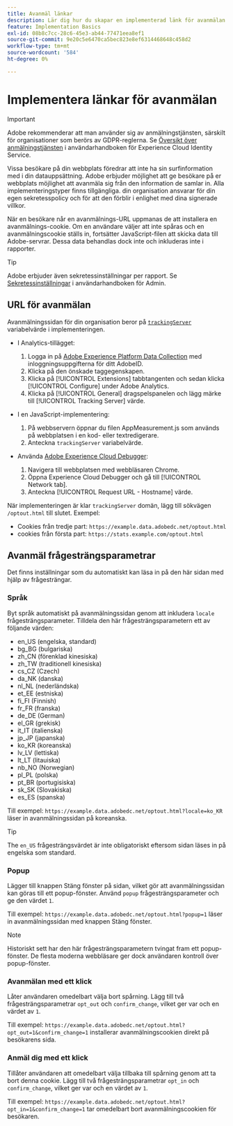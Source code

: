 ```yaml
---
title: Avanmäl länkar
description: Lär dig hur du skapar en implementerad länk för avanmälan för besökare på din webbplats.
feature: Implementation Basics
exl-id: 08b8c7cc-28c6-45e3-ab44-77471eea8ef1
source-git-commit: 9e20c5e6470ca5bec823e8ef6314468648c458d2
workflow-type: tm+mt
source-wordcount: '584'
ht-degree: 0%

---
```


# Implementera länkar för avanmälan

>[!IMPORTANT]
>
>Adobe rekommenderar att man använder sig av anmälningstjänsten, särskilt för organisationer som berörs av GDPR-reglerna. Se [Översikt över anmälningstjänsten](https://experienceleague.adobe.com/docs/id-service/using/implementation/opt-in-service/optin-overview.html) i användarhandboken för Experience Cloud Identity Service.

Vissa besökare på din webbplats föredrar att inte ha sin surfinformation med i din datauppsättning. Adobe erbjuder möjlighet att ge besökare på er webbplats möjlighet att avanmäla sig från den information de samlar in. Alla implementeringstyper finns tillgängliga. din organisation ansvarar för din egen sekretesspolicy och för att den förblir i enlighet med dina signerade villkor.

När en besökare når en avanmälnings-URL uppmanas de att installera en avanmälnings-cookie. Om en användare väljer att inte spåras och en avanmälningscookie ställs in, fortsätter JavaScript-filen att skicka data till Adobe-servrar. Dessa data behandlas dock inte och inkluderas inte i rapporter.

>[!TIP]
>
>Adobe erbjuder även sekretessinställningar per rapport. Se [Sekretessinställningar](../../admin/admin/privacy-settings.md) i användarhandboken för Admin.

## URL för avanmälan

Avanmälningssidan för din organisation beror på [`trackingServer`](../vars/config-vars/trackingserver.md) variabelvärde i implementeringen.

* I Analytics-tillägget:
   1. Logga in på [Adobe Experience Platform Data Collection](https://experience.adobe.com/data-collection) med inloggningsuppgifterna för ditt AdobeID.
   1. Klicka på den önskade taggegenskapen.
   1. Klicka på [!UICONTROL Extensions] tabbtangenten och sedan klicka [!UICONTROL Configure] under Adobe Analytics.
   1. Klicka på [!UICONTROL General] dragspelspanelen och lägg märke till [!UICONTROL Tracking Server] värde.

* I en JavaScript-implementering:
   1. På webbservern öppnar du filen AppMeasurement.js som används på webbplatsen i en kod- eller textredigerare.
   1. Anteckna `trackingServer` variabelvärde.

* Använda [Adobe Experience Cloud Debugger](https://experienceleague.adobe.com/docs/debugger/using/experience-cloud-debugger.html):
   1. Navigera till webbplatsen med webbläsaren Chrome.
   1. Öppna Experience Cloud Debugger och gå till [!UICONTROL Network tab].
   1. Anteckna [!UICONTROL Request URL - Hostname] värde.

När implementeringen är klar `trackingServer` domän, lägg till sökvägen `/optout.html` till slutet. Exempel:

* Cookies från tredje part: `https://example.data.adobedc.net/optout.html`
* cookies från första part: `https://stats.example.com/optout.html`

## Avanmäl frågesträngsparametrar

Det finns inställningar som du automatiskt kan läsa in på den här sidan med hjälp av frågesträngar.

### Språk

Byt språk automatiskt på avanmälningssidan genom att inkludera `locale` frågesträngsparameter. Tilldela den här frågesträngsparametern ett av följande värden:

* en_US (engelska, standard)
* bg_BG (bulgariska)
* zh_CN (förenklad kinesiska)
* zh_TW (traditionell kinesiska)
* cs_CZ (Czech)
* da_NK (danska)
* nl_NL (nederländska)
* et_EE (estniska)
* fi_FI (Finnish)
* fr_FR (franska)
* de_DE (German)
* el_GR (grekisk)
* it_IT (italienska)
* jp_JP (japanska)
* ko_KR (koreanska)
* lv_LV (lettiska)
* lt_LT (litauiska)
* nb_NO (Norwegian)
* pl_PL (polska)
* pt_BR (portugisiska)
* sk_SK (Slovakiska)
* es_ES (spanska)

Till exempel: `https://example.data.adobedc.net/optout.html?locale=ko_KR` läser in avanmälningssidan på koreanska.

>[!TIP]
>
>The `en_US` frågesträngsvärdet är inte obligatoriskt eftersom sidan läses in på engelska som standard.

### Popup

Lägger till knappen Stäng fönster på sidan, vilket gör att avanmälningssidan kan göras till ett popup-fönster. Använd `popup` frågesträngsparameter och ge den värdet `1`.

Till exempel: `https://example.data.adobedc.net/optout.html?popup=1` läser in avanmälningssidan med knappen Stäng fönster.

>[!NOTE]
>
>Historiskt sett har den här frågesträngsparametern tvingat fram ett popup-fönster. De flesta moderna webbläsare ger dock användaren kontroll över popup-fönster.

### Avanmälan med ett klick

Låter användaren omedelbart välja bort spårning. Lägg till två frågesträngsparametrar `opt_out` och `confirm_change`, vilket ger var och en värdet av `1`.

Till exempel: `https://example.data.adobedc.net/optout.html?opt_out=1&confirm_change=1` installerar avanmälningscookien direkt på besökarens sida.

### Anmäl dig med ett klick

Tillåter användaren att omedelbart välja tillbaka till spårning genom att ta bort denna cookie. Lägg till två frågesträngsparametrar `opt_in` och `confirm_change`, vilket ger var och en värdet av `1`.

Till exempel: `https://example.data.adobedc.net/optout.html?opt_in=1&confirm_change=1` tar omedelbart bort avanmälningscookien för besökaren.
